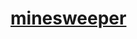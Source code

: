 # [minesweeper](http://htmlpreview.github.io/?https://github.com/calebsg225/minesweeper-js-html-css/blob/master/minesweeper.html)
